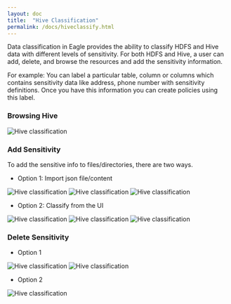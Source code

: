 ```yaml
---
layout: doc
title:  "Hive Classification"
permalink: /docs/hiveclassify.html
---
```



Data classification in Eagle provides the ability to classify HDFS and Hive data with different levels of sensitivity. For both HDFS and Hive, a user can add, delete, and browse the resources and add the sensitivity information.

For example: You can label a particular table, column or columns which contains sensitivity data like address, phone number with sensitivity definitions. Once you have this information you can create policies using this label.


### Browsing Hive
![Hive classification](/images/docs/hiveBrowse.png)

### Add Sensitivity

To add the sensitive info to files/directories, there are two ways.

* Option 1: Import json file/content

![Hive classification](/images/docs/hiveImport.png)
![Hive classification](/images/docs/hiveImport2.png)
![Hive classification](/images/docs/hiveImport3.png)

* Option 2: Classify from the UI

![Hive classification](/images/docs/hiveMark.png)
![Hive classification](/images/docs/hiveMark2.png)
![Hive classification](/images/docs/hiveMark3.png)

### Delete Sensitivity

* Option 1

![Hive classification](/images/docs/hiveDelete.png)
![Hive classification](/images/docs/hiveDelete2.png)

* Option 2

![Hive classification](/images/docs/hiveRemove.png)